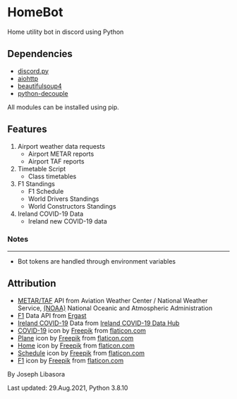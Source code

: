 
# HomeBot
Home utility bot in discord using Python

## Dependencies
- [discord.py](https://pypi.org/project/discord.py/)
- [aiohttp](https://pypi.org/project/aiohttp/)
- [beautifulsoup4](https://pypi.org/project/beautifulsoup4/)
- [python-decouple](https://pypi.org/project/python-decouple/)

All modules can be installed using pip.

## Features
1. Airport weather data requests
   - Airport METAR reports
   - Airport TAF reports
2. Timetable Script
   - Class timetables
3. F1 Standings
   - F1 Schedule
   - World Drivers Standings
   - World Constructors Standings
4. Ireland COVID-19 Data
   - Ireland new COVID-19 data

### Notes
----
- Bot tokens are handled through environment variables

## Attribution
- [METAR/TAF](https://www.aviationweather.gov/) API from Aviation Weather Center / National Weather Service, [(NOAA)](https://www.noaa.gov/) National Oceanic and Atmospheric Administration
- [F1](https://documenter.getpostman.com/view/11586746/SztEa7bL) Data API from [Ergast](http://ergast.com/mrd/)
- [Ireland COVID-19](https://services1.arcgis.com/eNO7HHeQ3rUcBllm/arcgis/rest/services/Covid19StatisticsProfileHPSCIrelandView/FeatureServer/0/) Data from [Ireland COVID-19 Data Hub](https://covid-19.geohive.ie/)
- [COVID-19](https://www.flaticon.com/free-icon/covid-19_2785819?term=covid&page=1&position=31&page=1&position=31&related_id=2785819&origin=search) icon by [Freepik](https://www.flaticon.com/authors/freepik) from [flaticon.com](https://www.flaticon.com/)
- [Plane](https://www.flaticon.com/free-icon/plane_129500) icon by [Freepik](https://www.flaticon.com/authors/freepik) from [flaticon.com](https://www.flaticon.com/)
- [Home](https://www.flaticon.com/free-icon/home_553416?term=home&page=1&position=45) icon by [Freepik](https://www.flaticon.com/authors/freepik) from [flaticon.com](https://www.flaticon.com/)
- [Schedule](https://www.flaticon.com/free-icon/schedule_3652191?term=calendar&page=1&position=7&page=1&position=7&related_id=3652191&origin=search) icon by [Freepik](https://www.flaticon.com/authors/freepik) from [flaticon.com](https://www.flaticon.com/)
- [F1](https://www.flaticon.com/free-icon/f1_2418779?term=f1&page=1&position=8&page=1&position=8&related_id=2418779&origin=search) icon by [Freepik](https://www.flaticon.com/authors/freepik) from [flaticon.com](https://www.flaticon.com/)

By Joseph Libasora

Last updated: 29.Aug.2021, Python 3.8.10
